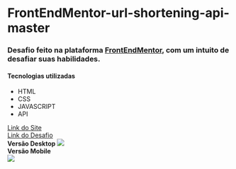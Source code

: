 # FrontEndMentor-url-shortening-api-master

<h3>Desafio feito na plataforma <a href="https://www.frontendmentor.io/">FrontEndMentor</a>, com um intuito de desafiar suas habilidades.</h3>
<h4>Tecnologias utilizadas</h4>
<ul>
  <li>HTML</li>
  <li>CSS</li>
  <li>JAVASCRIPT</li>
  <li>API</li>
</ul>
<a href="https://jovial-bartik-36f87f.netlify.app/">Link do Site</a>
</br>
<a href="https://www.frontendmentor.io/challenges/url-shortening-api-landing-page-2ce3ob-G/hub/url-shortening-api-landing-page-gidtMARws">Link do Desafio </a>


<div>
  <strong>Versão Desktop </strong>
<img src ="https://i.postimg.cc/7ZBS8Q3C/1.png">
</div>

<div>
  <strong>Versão Mobile </strong>
  </br>
  <img src="https://i.postimg.cc/s2HP7fwD/2.png">
 </div>
